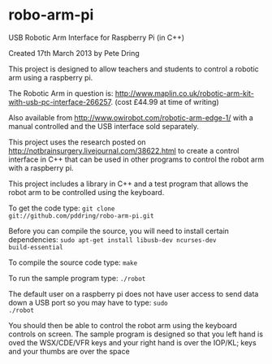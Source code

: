 robo-arm-pi
===========

USB Robotic Arm Interface for Raspberry Pi (in C++)

Created 17th March 2013 by Pete Dring

This project is designed to allow teachers and students to control a robotic arm using a raspberry pi.

The Robotic Arm in question is: http://www.maplin.co.uk/robotic-arm-kit-with-usb-pc-interface-266257. (cost £44.99 at time of writing)

Also available from http://www.owirobot.com/robotic-arm-edge-1/ with a manual controlled and the USB interface sold separately.

This project uses the research posted on http://notbrainsurgery.livejournal.com/38622.html
to create a control interface in C++ that can be used in other programs to control the robot arm with a raspberry pi.

This project includes a library in C++ and a test program that allows the robot arm to be controlled using the keyboard.

To get the code type:
   <code>git clone git://github.com/pddring/robo-arm-pi.git</code>
   
Before you can compile the source, you will need to install certain dependencies:
   <code>sudo apt-get install libusb-dev ncurses-dev build-essential</code>

To compile the source code type:
   <code>make</code>
   
To run the sample program type:
   <code>./robot</code>
   
The default user on a raspberry pi does not have user access to send data down a USB port so you may have to type:
   <code>sudo ./robot</code>
   
You should then be able to control the robot arm using the keyboard controls on screen.
The sample program is designed so that you left hand is oved the WSX/CDE/VFR keys and your right hand is over the IOP/KL; keys and your thumbs are over the space





